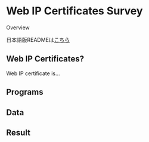 Web IP Certificates Survey
====

Overview

日本語版READMEは[こちら](/README-jp.md)

## Web IP Certificates?
Web IP certificate is...


## Programs

## Data

## Result